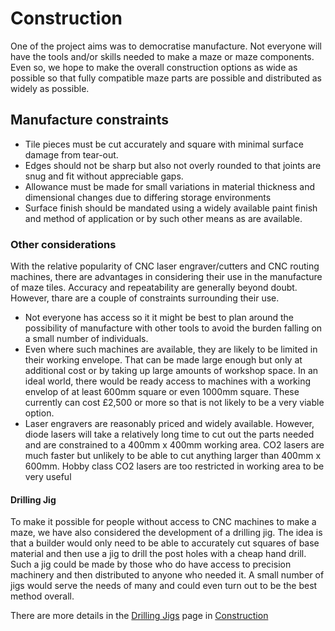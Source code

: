 # Construction

One of the project aims was to democratise manufacture. Not everyone will have the tools and/or skills needed to make a maze or maze components. Even so, we hope to make the overall construction options as wide as possible so that fully compatible maze parts are possible and distributed as widely as possible.

## Manufacture constraints

- Tile pieces must be cut accurately and square with minimal surface damage from tear-out.
- Edges should not be sharp but also not overly rounded to that joints are snug and fit without appreciable gaps.
- Allowance must be made for small variations in material thickness and dimensional changes due to differing storage environments
- Surface finish should be mandated using a widely available paint finish and method of application or by such other means as are available.

### Other considerations

With the relative popularity of CNC laser engraver/cutters and CNC routing machines, there are advantages in considering their use in the manufacture of maze tiles. Accuracy and repeatability are generally beyond doubt. However, thare are a couple of constraints surrounding their use.

- Not everyone has access so it it might be best to plan around the possibility of manufacture with other tools to avoid the burden falling on a small number of individuals.
- Even where such machines are available, they are likely to be limited in their working envelope. That can be made large enough but only at additional cost or by taking up large amounts of workshop space. In an ideal world, there would be ready access to machines with a working envelop of at least 600mm square or even 1000mm square. These currently can cost £2,500 or more so that is not likely to be a very viable option.
- Laser engravers are reasonably priced and widely available. However, diode lasers will take a relatively long time to cut out the parts needed and are constrained to a 400mm x 400mm working area. CO2 lasers are much faster but unlikely to be able to cut anything larger than 400mm x 600mm. Hobby class CO2 lasers are too restricted in working area to be very useful

#### Drilling Jig

To make it possible for people without access to CNC machines to make a maze, we have also considered the development of a drilling jig. The idea is that a builder would only need to be able to accurately cut squares of base material and then use a jig to drill the post holes with a cheap hand drill. Such a jig could be made by those who do have access to precision machinery and then distributed to anyone who needed it. A small number of jigs would serve the needs of many and could even turn out to be the best method overall. 

There are more details in the [Drilling Jigs](./construction/072-Drilling-Jigs.md) page in [Construction](./construction/)




